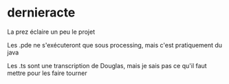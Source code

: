 # dernieracte

La prez éclaire un peu le projet

Les .pde ne s'exécuteront que sous processing, mais c'est pratiquement du java

Les .ts sont une transcription de Douglas, mais je sais pas ce qu'il faut mettre pour les faire tourner
